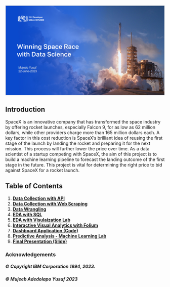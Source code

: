 <img src="https://github.com/Mujeeby/Applied-Data-Science-Capstone-SpaceX-Project/blob/main/Space%20X%20Cover%20Page%20by%20Mujeeb%20Yusuf.png">

## Introduction

SpaceX is an innovative company that has transformed the space industry by offering rocket launches, especially Falcon 9, for as low as 62 million dollars, while other providers charge more than 165 million dollars each. A key factor in this cost reduction is SpaceX’s brilliant idea of reusing the first stage of the launch by landing the rocket and preparing it for the next mission. This process will further lower the price over time. As a data scientist of a startup competing with SpaceX, the aim of this project is to build a machine learning pipeline to forecast the landing outcome of the first stage in the future. This project is vital for determining the right price to bid against SpaceX for a rocket launch.

## Table of Contents
1. [**Data Collection with API**](https://github.com/Mujeeby/Applied-Data-Science-Capstone-SpaceX-Project/blob/main/jupyter-labs-spacex-data-collection-api.ipynb)
2. [**Data Collection with Web Scraping**](https://github.com/Mujeeby/Applied-Data-Science-Capstone-SpaceX-Project/blob/main/jupyter-labs-webscraping.ipynb)
3. [**Data Wrangling**](https://github.com/Mujeeby/Applied-Data-Science-Capstone-SpaceX-Project/blob/main/labs-jupyter-spacex-data_wrangling_jupyterlite.jupyterlite.ipynb)
4. [**EDA with SQL**](https://github.com/Mujeeby/Applied-Data-Science-Capstone-SpaceX-Project/blob/main/jupyter-labs-eda-sql-coursera_sqllite.ipynb)
5. [**EDA with Visulaization Lab**](https://github.com/Mujeeby/Applied-Data-Science-Capstone-SpaceX-Project/blob/main/jupyter-labs-eda-dataviz.ipynb.jupyterlite.ipynb)
6. [**Interactive Visual Analytics with Folium**](https://github.com/Mujeeby/Applied-Data-Science-Capstone-SpaceX-Project/blob/main/lab_jupyter_launch_site_location.jupyterlite.ipynb)
7. [**Dashboard Application (Code)**](https://github.com/Mujeeby/Applied-Data-Science-Capstone-SpaceX-Project/blob/main/spacex_dash_app.py)
8. [**Predictive Analysis - Machine Learning Lab**](https://github.com/Mujeeby/Applied-Data-Science-Capstone-SpaceX-Project/blob/main/SpaceX_Machine_Learning_Prediction_Part_5.jupyterlite.ipynb)
9. [**Final Presentation (Slide)**](https://github.com/Mujeeby/Applied-Data-Science-Capstone-SpaceX-Project/blob/main/ds-capstone-project-coursera.pdf)


### Acknowledgements 

##### © Copyright IBM Corporation 1994, 2023.
##### © Mujeeb Adedolapo Yusuf 2023
